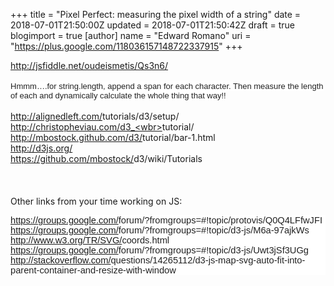 +++
title = "Pixel Perfect: measuring the pixel width of a string"
date = 2018-07-01T21:50:00Z
updated = 2018-07-01T21:50:42Z
draft = true
blogimport = true 
[author]
	name = "Edward Romano"
	uri = "https://plus.google.com/118036157148722337915"
+++

http://jsfiddle.net/oudeismetis/Qs3n6/<br /><br /><span style="background-color: white; color: #222222; font-family: &quot;arial&quot; , sans-serif; font-size: 13px;">Hmmm….for string.length, append a span for each character. Then measure the length of each and dynamically calculate the whole thing that way!!</span><br /><br /><a href="http://alignedleft.com/tutorials/d3/setup/" style="background-color: white; color: #1155cc; font-family: arial, sans-serif; font-size: 13px;" target="_blank">http://alignedleft.com/<wbr></wbr>tutorials/d3/setup/</a><br /><a href="http://christopheviau.com/d3_tutorial/" style="background-color: white; color: #1155cc; font-family: arial, sans-serif; font-size: 13px;" target="_blank">http://christopheviau.com/d3_<wbr></wbr>tutorial/</a><br /><a href="http://mbostock.github.com/d3/tutorial/bar-1.html" style="background-color: white; color: #1155cc; font-family: arial, sans-serif; font-size: 13px;" target="_blank">http://mbostock.github.com/d3/<wbr></wbr>tutorial/bar-1.html</a><br /><a href="http://d3js.org/" style="background-color: white; color: #1155cc; font-family: arial, sans-serif; font-size: 13px;" target="_blank">http://d3js.org/</a><br /><a href="https://github.com/mbostock/d3/wiki/Tutorials" style="background-color: white; color: #1155cc; font-family: arial, sans-serif; font-size: 13px;" target="_blank">https://github.com/mbostock/<wbr></wbr>d3/wiki/Tutorials</a><br /><br /><br /><br />Other links from your time working on JS:<br /><div class="MsoNormal" style="background-color: white; color: #222222; font-family: Calibri, sans-serif; font-size: 11pt; margin: 0in 0in 0.0001pt;"><a href="https://groups.google.com/forum/?fromgroups=#!topic/protovis/Q0Q4LFfwJFI" style="color: #1155cc;" target="_blank">https://groups.google.com/<wbr></wbr>forum/?fromgroups=#!topic/<wbr></wbr>protovis/Q0Q4LFfwJFI</a><u></u><u></u></div><div class="MsoNormal" style="background-color: white; color: #222222; font-family: Calibri, sans-serif; font-size: 11pt; margin: 0in 0in 0.0001pt;"><a href="https://groups.google.com/forum/?fromgroups=#!topic/d3-js/M6a-97ajkWs" style="color: #1155cc;" target="_blank">https://groups.google.com/<wbr></wbr>forum/?fromgroups=#!topic/d3-<wbr></wbr>js/M6a-97ajkWs</a><u></u><u></u></div><div class="MsoNormal" style="background-color: white; color: #222222; font-family: Calibri, sans-serif; font-size: 11pt; margin: 0in 0in 0.0001pt;"><a href="http://www.w3.org/TR/SVG/coords.html" style="color: #1155cc;" target="_blank">http://www.w3.org/TR/SVG/<wbr></wbr>coords.html</a><u></u><u></u></div><div class="MsoNormal" style="background-color: white; color: #222222; font-family: Calibri, sans-serif; font-size: 11pt; margin: 0in 0in 0.0001pt;"><a href="https://groups.google.com/forum/?fromgroups=#!topic/d3-js/Uwt3jSf3UGg" style="color: #1155cc;" target="_blank">https://groups.google.com/<wbr></wbr>forum/?fromgroups=#!topic/d3-<wbr></wbr>js/Uwt3jSf3UGg</a><u></u><u></u></div><div class="MsoNormal" style="background-color: white; color: #222222; font-family: Calibri, sans-serif; font-size: 11pt; margin: 0in 0in 0.0001pt;"><a href="http://stackoverflow.com/questions/14265112/d3-js-map-svg-auto-fit-into-parent-container-and-resize-with-window" style="color: #1155cc;" target="_blank">http://stackoverflow.com/<wbr></wbr>questions/14265112/d3-js-map-<wbr></wbr>svg-auto-fit-into-parent-<wbr></wbr>container-and-resize-with-<wbr></wbr>window</a></div>
